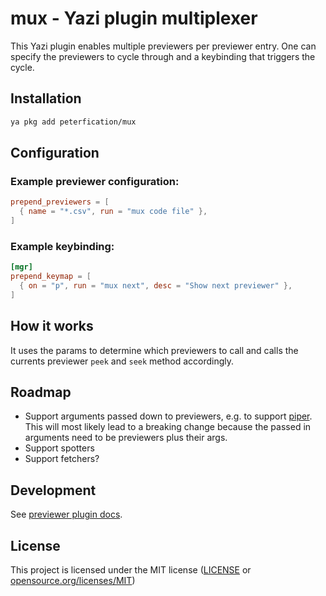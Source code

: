 # mux - Yazi plugin multiplexer

This Yazi plugin enables multiple previewers per previewer entry. One can specify the previewers to cycle through and a keybinding that triggers the cycle.

## Installation

```bash
ya pkg add peterfication/mux
```

## Configuration

### Example previewer configuration:

```toml
prepend_previewers = [
  { name = "*.csv", run = "mux code file" },
]
```

### Example keybinding:

```toml
[mgr]
prepend_keymap = [
  { on = "p", run = "mux next", desc = "Show next previewer" },
]
```

## How it works

It uses the params to determine which previewers to call and calls the currents previewer `peek` and `seek` method accordingly.

## Roadmap

- Support arguments passed down to previewers, e.g. to support [piper](https://github.com/yazi-rs/plugins/tree/main/piper.yazi). This will most likely lead to a breaking change because the passed in arguments need to be previewers plus their args.
- Support spotters
- Support fetchers?

## Development

See [previewer plugin docs](https://yazi-rs.github.io/docs/plugins/overview/#previewer).

## License

This project is licensed under the MIT license ([LICENSE](LICENSE) or [opensource.org/licenses/MIT](https://opensource.org/licenses/MIT))
